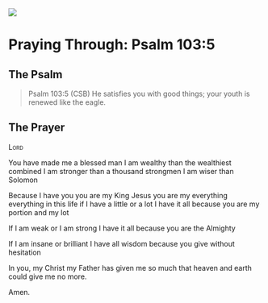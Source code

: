 <img class="intro-right" src="/images/art-paris-psalter.jpg">

# Praying Through: Psalm 103:5

## The Psalm

>Psalm 103:5 (CSB)   He satisfies you with good things; your youth is renewed like the eagle. 

## The Prayer

<div style="font-variant: small-caps;">
Lord
</div>


You have made me a blessed man
  I am wealthy than the wealthiest combined
  I am stronger than a thousand strongmen
  I am wiser than Solomon

Because I have you
  you are my King Jesus
  you are my everything
  everything in this life
  if I have a little or a lot
  I have it all
  because you are my portion and my lot

  If I am weak or I am strong
  I have it all
  because you are the Almighty

  If I am insane or brilliant
  I have all wisdom
  because you give without hesitation

In you, my Christ
  my Father has given me so much
  that heaven and earth
  could give me 
  no more.

Amen.
